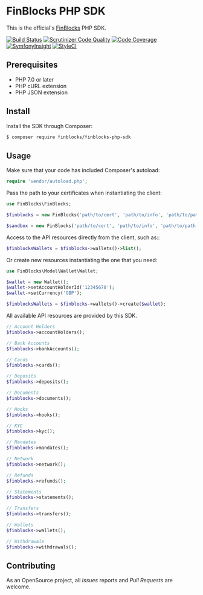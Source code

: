 # FinBlocks PHP SDK

This is the official's [FinBlocks](https://www.finblocks.net/) PHP SDK.

[![Build Status](https://scrutinizer-ci.com/g/crowd2fund/finblocks-php-sdk/badges/build.png?b=master&s=f6a62b102bd22ff4537f5cd15e8f59038676f8ab)](https://scrutinizer-ci.com/g/crowd2fund/finblocks-php-sdk/build-status/master)
[![Scrutinizer Code Quality](https://scrutinizer-ci.com/g/crowd2fund/finblocks-php-sdk/badges/quality-score.png?b=master&s=402d0cea20619454ae161e18ccd41f92b064b88e)](https://scrutinizer-ci.com/g/crowd2fund/finblocks-php-sdk/?branch=master)
[![Code Coverage](https://scrutinizer-ci.com/g/crowd2fund/finblocks-php-sdk/badges/coverage.png?b=master&s=1807a04bcf24071a747e22b7748bfbfedc8454de)](https://scrutinizer-ci.com/g/crowd2fund/finblocks-php-sdk/?branch=master)
[![SymfonyInsight](https://insight.symfony.com/projects/e94f0c04-15ca-4fad-ac02-d63396e42e63/mini.svg)](https://insight.symfony.com/projects/e94f0c04-15ca-4fad-ac02-d63396e42e63)
[![StyleCI](https://github.styleci.io/repos/162704104/shield?branch=master)](https://github.styleci.io/repos/162704104)

## Prerequisites

* PHP 7.0 or later
* PHP cURL extension
* PHP JSON extension

## Install

Install the SDK through Composer:

```bash
$ composer require finblocks/finblocks-php-sdk
```

## Usage

Make sure that your code has included Composer's autoload:

```php
require 'vendor/autoload.php';
```

Pass the path to your certificates when instantiating the client:

```php
use FinBlocks\FinBlocks;

$finblocks = new FinBlocks('path/to/cert', 'path/to/info', 'path/to/path');

$sandbox = new FinBlocks('path/to/cert', 'path/to/info', 'path/to/path', true);
```

Access to the API resources directly from the client, such as::

```php
$finblocksWallets = $finblocks->wallets()->list();
```

Or create new resources instantiating the one that you need:

```php
use FinBlocks\Model\Wallet\Wallet;

$wallet = new Wallet();
$wallet->setAccountHolderId('12345678');
$wallet->setCurrency('GBP');

$finblocksWallets = $finblocks->wallets()->create($wallet);
```

All available API resources are provided by this SDK.

```php
// Account Holders
$finblocks->accountHolders();

// Bank Accounts
$finblocks->bankAccounts();

// Cards
$finblocks->cards();

// Deposits
$finblocks->deposits();

// Documents
$finblocks->documents();

// Hooks
$finblocks->hooks();

// KYC
$finblocks->kyc();

// Mandates
$finblocks->mandates();

// Network
$finblocks->network();

// Refunds
$finblocks->refunds();

// Statements
$finblocks->statements();

// Transfers
$finblocks->transfers();

// Wallets
$finblocks->wallets();

// Withdrawals
$finblocks->withdrawals();
```

## Contributing

As an OpenSource project, all _Issues_ reports and _Pull Requests_ are welcome. 
